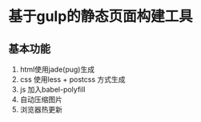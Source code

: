 # 基于gulp的静态页面构建工具

## 基本功能

1. html使用jade(pug)生成
2. css 使用less + postcss 方式生成
3. js 加入babel-polyfill
4. 自动压缩图片
5. 浏览器热更新


